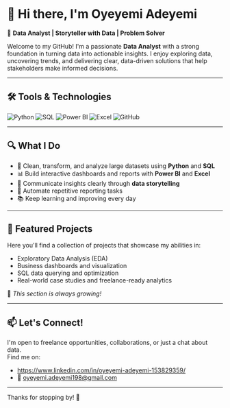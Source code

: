 # 👋 Hi there, I'm Oyeyemi Adeyemi

🎯 **Data Analyst | Storyteller with Data | Problem Solver**

Welcome to my GitHub! I'm a passionate **Data Analyst** with a strong foundation in turning data into actionable insights. I enjoy exploring data, uncovering trends, and delivering clear, data-driven solutions that help stakeholders make informed decisions.

---

## 🛠️ Tools & Technologies

<p align="left">
  <img src="https://img.shields.io/badge/Python-3776AB?style=for-the-badge&logo=python&logoColor=white" alt="Python"/>
  <img src="https://img.shields.io/badge/SQL-336791?style=for-the-badge&logo=postgresql&logoColor=white" alt="SQL"/>
  <img src="https://img.shields.io/badge/Power%20BI-F2C811?style=for-the-badge&logo=powerbi&logoColor=black" alt="Power BI"/>
  <img src="https://img.shields.io/badge/Excel-217346?style=for-the-badge&logo=microsoft-excel&logoColor=white" alt="Excel"/>
  <img src="https://img.shields.io/badge/GitHub-181717?style=for-the-badge&logo=github&logoColor=white" alt="GitHub"/>
</p>

---

## 🔍 What I Do

- 🔎 Clean, transform, and analyze large datasets using **Python** and **SQL**
- 📊 Build interactive dashboards and reports with **Power BI** and **Excel**
- 🧠 Communicate insights clearly through **data storytelling**
- 🔁 Automate repetitive reporting tasks
- 📚 Keep learning and improving every day

---

## 📂 Featured Projects

Here you'll find a collection of projects that showcase my abilities in:

- Exploratory Data Analysis (EDA)
- Business dashboards and visualization
- SQL data querying and optimization
- Real-world case studies and freelance-ready analytics

🚧 *This section is always growing!*

---

## 📫 Let's Connect!

I'm open to freelance opportunities, collaborations, or just a chat about data.\
Find me on:

- https://www.linkedin.com/in/oyeyemi-adeyemi-153829359/
- 📧 oyeyemi.adeyemi198@gmail.com

---

Thanks for stopping by! 🚀
